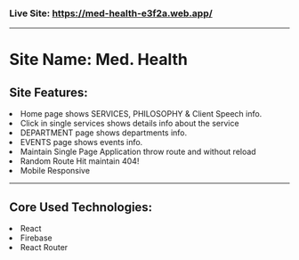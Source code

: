 ### Live Site: https://med-health-e3f2a.web.app/

---

# Site Name: Med. Health

## Site Features:

<li>Home page shows SERVICES, PHILOSOPHY & Client Speech info.</li>
<li>Click in single services shows details info about the service</li>
<li>DEPARTMENT page shows departments info.</li>
<li>EVENTS page shows events info.</li>
<li>Maintain Single Page Application throw route and without reload</li>
<li>Random Route Hit maintain 404! </li>
<li>Mobile Responsive</li>

---

## Core Used Technologies:

<li>React</li>
<li>Firebase</li>
<li>React Router</li>
